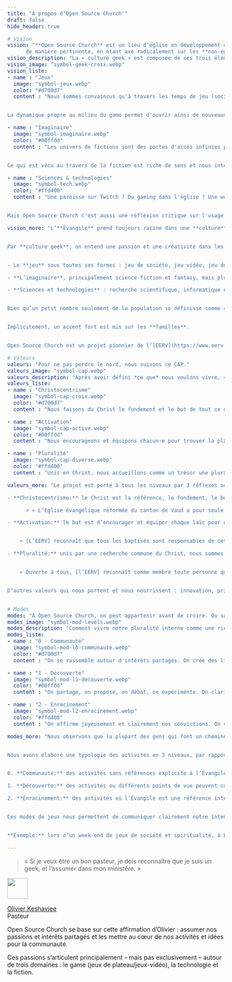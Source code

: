 ```yaml
---
title: "À propos d'Open Source Church'"
draft: false
hide_header: true

# Vision
vision: "**Open Source Church** est un lieu d’église en développement qui vit et partage **l’Évangile** au sein de la « **culture geek** »,
      de manière pertinente, en étant axé radicalement sur les **non-églisé·e·s/distancié·e·s**."
vision_description: "La « culture geek » est composée de ces trois éléments:<br/>le jeu, l’imaginaire et les sciences & technologies"
vision_image: "symbol-geek-croix.webp"
vision_liste: 
- name : "Jeux"
  image: "symbol-jeux.webp"
  color: "#d700d7"
  content : "Nous sommes convaincus qu'à travers les temps de jeu (société, rôle, vidéo, etc.), les sessions de JDR's, le vécu in-game, nous sommes sollicités intérieurement.


La dynamique propre au milieu du game permet d'ouvrir ainsi de nouveaux points d'accès et perspectives pour entrer en relation."

- name : "Imaginaire"
  image: "symbol-imaginaire.webp"
  color: "#00ffdd"
  content : "Les univers de fictions sont des portes d'accès infinies pour penser notre monde, notre rapport à celui-ci et nos valeurs... alors pourquoi pas également la spiritualité ?


Ce qui est vécu au travers de la fiction est riche de sens et nous interpelle : d'où la passion des membres d'Open Source Church pour la pop culture, les classiques (ou non) de la fiction, les JDR's, etc."

- name : "Sciences & technologies"
  image: "symbol-tech.webp"
  color: "#ffd400"
  content : "Une paroisse sur Twitch ? Du gaming dans l'église ? Une web-série sur les instants ordinaires de la vie de Christ ? Du podcast théologico-fantastique ? On en rêve !


Mais Open Source Church c'est aussi une réflexion critique sur l'usage de la technologie, ses bienfaits et ses abus. Étant affiliée au milieu dit \"geek\", cette dernière est forcément au centre de nos usages : comment est-ce qu'elle nous transforme? Quelle gestion juste ?"

vision_more: "L’**Évangile** prend toujours racine dans une **culture**, et ce qui implique une transformation mutuelle : cette culture spécifique mettra en lumière des aspects de l’Évangile que d’autres cultures ne voient peut-être pas ; l’Évangile transforme la culture en la réorientant. Bien que la culture geek soit importante dans notre société, elle est très marginalisée voir inexistante dans nos églises traditionnelles. Cela rend de fait l’accès à l’Évangile difficile pour les geeks, et cela prive l’Église de toute la richesse de cette culture. Nous voulons remédier à cela.


Par **culture geek**, on entend une passion et une créativité dans les domaines suivants:


- Le **jeu** sous toutes ses formes : jeu de société, jeu vidéo, jeu de rôle, gamification/ludification, etc.

- **L’imaginaire**, principalement science-fiction et fantasy, mais plus généralement toutes les histoires qui éveillent l’imagination, des contes et légendes aux comics, quel que soit le support. En passant bien sûr par la plus belle histoire de toutes : l’Évangile.

- **Sciences et technologies** : recherche scientifique, informatique et programmation, gadgets, etc. La passion de comprendre le monde qui nous entoure et notre place en son sein, améliorer notre rapport à lui, et comprendre comment la technologie nous transforme vers le mieux et vers le pire.


Bien qu’un petit nombre seulement de la population se définisse comme « geek », ces trois domaines sont constitutifs de l’être humain et radicalement transversaux dans notre société. Ils nous concernent tou·te·s. Ils sont un point de rencontre entre les cultures, les âges, les classes sociales. Ils sont aussi sources de préoccupations et de nombreux défis contemporains, à petite ou grande échelles. Pour en savoir plus, [un article sur le blog d’Olivier Keshavjee](https://www.theologeek.ch/2018/12/23/quest-ce-que-la-culture-geek/).


Implicitement, un accent fort est mis sur les **familles**.


Open Source Church est un projet pionnier de l’[EERV](https://www.eerv.ch)."

# Valeurs
valeurs: "Pour ne pas perdre le nord, nous suivons ce CAP."
valeurs_image: "symbol-cap.webp"
valeurs_description: "Après avoir défini *ce que* nous voulons vivre, <br />ces trois valeurs nous aident à savoir *comment* nous voulons le vivre."
valeurs_liste: 
- name : "Christocentrisme"
  image: "symbol-cap-croix.webp"
  color: "#d700d7"
  content : "Nous faisons du Christ le fondement et le but de tout ce qui est vécu, la focale de nos explorations spirituelles."

- name : "Activation"
  image: "symbol-cap-active.webp"
  color: "#00ffdd"
  content : "Nous encourageons et équipons chacun·e pour trouver la place qui correspond à son appel, ses passions et ses dons, et à prendre un rôle actif."

- name : "Pluralité"
  image: "symbol-cap-diverse.webp"
  color: "#ffd400"
  content : "Unis en Christ, nous accueillons comme un trésor une pluralité d'expressions, de croyances ou de pratiques."

valeurs_more: "Le projet est porté à tous les niveaux par 3 réflexes ou valeurs clés qui se fécondent mutuellement — le CAP :

- **Christocentrisme:** le Christ est la référence, le fondement, le but et le sens de tout ce qui est vécu et développé dans ce projet. De manière explicite ou implicite. Par « le Christ » nous entendons le Christ Vivant — pas une doctrine sur le Christ, une culture ou une pratique (même si ces éléments sont utiles et importants).

      > « L’Eglise évangélique réformée du canton de Vaud a pour seule autorité Jésus-Christ, le Fils de Dieu. Avec la Bible, elle le reconnaît comme Sauveur et Seigneur de l’humanité et du monde. L'Église trouve en Lui son fondement et son sens. » — Principes constitutifs de l’EERV, n°1.

- **Activation:** le but est d’encourager et équiper chaque laïc pour qu’il devienne non pas consommateur mais acteur selon la spécificité de ses dons et de son appel. Ce projet vise la croissance par multiplication, qui n’est possible que par l’activation de tous.


    « [L’EERV] reconnaît que tous les baptisés sont responsables de cette mission selon la vocation et les charismes reçus de Dieu. » Principes constitutifs de l’EERV n°6.

- **Pluralité:** unis par une recherche commune du Christ, nous sommes libres d’accueillir et explorer une large palette de théologies et pratiques spirituelles. La pluralité n’est pas une menace mais une richesse. Nous ne cherchons pas à fonder cette pluralité ailleurs qu’en Christ.


    « Ouverte à tous, [l’EERV] reconnaît comme membre toute personne qui accepte « la grâce du Seigneur Jésus-Christ, l’amour de Dieu et la communion du Saint Esprit » ainsi que ses Principes constitutifs et ses formes organiques. Elle remet à Dieu le jugement des cœurs. » Principes constitutifs de l’EERV n°12.


D’autres valeurs qui nous portent et nous nourrissent : innovation, prise de risques, croissance, autorité, passion, pèlerinage, liberté."


# Modes
modes: "À Open Source Church, on peut appartenir avant de croire. Ou sans croire. Ou en croyant différemment. Et c’est ok."
modes_image: "symbol-mod-levels.webp"
modes_description: "Comment vivre notre pluralité interne comme une richesse, dans le respect de la liberté de chacun·e? Comment témoigner de l’Évangile à des gens qui se méfient des institutions religieuses et du prosélytisme? Nous avons développé une approche simple pour garantir au mieux la liberté, le respect et la sécurité des participant·e·s, en explicitant différents \"modes de jeu\" ou niveaux d'activités."
modes_liste: 
- name : "0 · Communauté"
  image: "symbol-mod-l0-communaute.webp"
  color: "#d700d7"
  content : "On se rassemble autour d'intérêts partagés. On crée des liens d'amitié et de confiance. On évite les sujets qui divisent. En particulier la religion: c'est une \"God Free Zone\"."

- name : "1 · Découverte"
  image: "symbol-mod-l1-decouverte.webp"
  color: "#00ffdd"
  content : "On partage, on propose, on débat, on expérimente. On clarifie les modalités de désaccord et de discussion. On repart avec ce qu'on veut."

- name : "2 · Enracinement"
  image: "symbol-mod-l2-enracinement.webp"
  color: "#ffd400"
  content : "On affirme joyeusement et clairement nos convictions. On vit l'Évangile, on milite pour les causes qui nous tiennent à cœur."

modes_more: "Nous observons que la plupart des gens qui font un cheminement de foi le font après avoir vécu pendant un temps dans une communauté qui vit sa foi simplement et joyeusement. Nous observons aussi qu’une partie de la population est méfiante envers les formes de religions organisées. Nous observons encore que nos différences de convictions (sur tous les sujets, pas uniquement sur l'Évangile) peuvent autant nous rapprocher que nous diviser.


Nous avons élaboré une typologie des activités en 3 niveaux, par rapport à l’Évangile ou aux gros sujets qui divise, ce qui nous permet de partager nos convictions et sans faire de pression :


0. **Communauté:** des activités sans références explicite à l’Évangile ou au Christ — ou aux autres sujets qui fâchent. Pas parce qu'ils ne sont pas importants, mais justement parce qu'ils sont trop importants pour être traités à la légère. Et que ça ne sert à rien de débattre si on ne se connaît pas, ne s'apprécie pas. Notamment, les activités de ce niveau sont une « God-free zone ». Cela permet d’inviter largement, de créer des amitiés et une communauté. La « culture geek » est une occasion de se rassembler.

1. **Découverte:** des activités ou différents points de vue peuvent cohabiter — dont des perspectives sur l'Évangile — comme proposition de sens. Sans que ce soit pour autant forcément le centre de l’activité. Permet une mise en contact avec l’Évangile. La « culture geek » peut servir de passerelle. Des règles de discussion claires garantissent la sécurité de chacun·e pour partager ses convictions sur des sujets sensibles.

2. **Enracinement:** des activités où l’Évangile est une référence interne, un moteur. Où l'on vit et l'on dit nos convictions, nos engagements, notre radicalité.  Ici la « culture geek » est le terreau dans lequel l’Évangile s’exprime, et qu’il vient transformer. Annoncé clairement, chacun·e sait ce qu'il vient y trouver. Et si ça dérange, on fait comme quand on est invité ou que l'on visite une autre culture: on est respectueux parce qu'on n'est pas chez soi.


Ces modes de jeux nous permettent de communiquer clairement notre intention de témoigner de l’Évangile tout en garantissant une absence de prosélytisme. Ou d'aborder des sujets qui peuvent potentiellement cliver une communauté, tout en restant unis. En participant à une activité d’un niveau ou d’un autre, chacun sait ce qu’il va y trouver. Il est libre de rester à un niveau, ou d’en explorer un autre. Cela nous permet aussi d’inviter très largement, et créer une communauté hétérogène et potentiellement contagieuse.


**Exemple:** lors d’un week-end de jeux de société et spiritualité, à Leysin, en novembre 2018, avec 105 participants (environ ⅔ églisés, ⅓ non-églisés). Des salles avec des jeux de société sont aménagées et accessibles en tout temps et les repas sont pris en commun (niveau 0). Plusieurs activités de type spirituel sont proposées, clairement annoncées, sans mettre aucune pression de participation. Par exemple : un atelier sur la foi chrétienne dans l’œuvre de Tolkien (niveau 1), un jeu de rôle suivi d’une discussion sur l’utilisation de la violence comme moyen de résolution de conflit (niveau 1), une prière de Taizé (niveau 2), un culte ludique (niveau 2)."

---
```



<div class="row">

<div class="col-8 offset-3 text-right">

> « Si je veux être un bon pasteur,
je dois reconnaître que je suis un geek,
et l’assumer dans mon ministère. »
> 

<img src="/images/avatar/okeshavjee.png" width="48px" class="rounded-circle float-right ml-3" >

[Olivier Keshavjee](https://www.theologeek.ch/2018/12/12/ma-metamorphose-un-ministere-nourri-par-mes-passions-et-mes-besoins/)  
Pasteur

</div>
</div>

Open Source Church se base sur cette affirmation d’Olivier : assumer nos passions et intérêts partagés et les mettre au cœur de nos activités et idées pour la communauté. 

Ces passions s’articulent principalement – mais pas exclusivement – autour de trois domaines : le game (jeux de plateau/jeux-vidéo), la technologie et la fiction.


